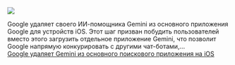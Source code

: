 <!--2025-02-20 14:00:26-->
<div class="yb">
  <div class="rss smaller1 habr"><img src="https://habrastorage.org/getpro/habr/upload_files/ab3/b5d/935/ab3b5d935a7c93863c8096a33a4290f7.png" /><p>Google удаляет своего ИИ-помощника Gemini из основного приложения Google для устройств iOS.&nbsp;Этот шаг призван побудить пользователей вместо этого загрузить отдельное приложение Gemini, что позволит Google напрямую конкурировать с другими чат-ботами,... <br><a class="light" href="https://habr.com/ru/companies/bothub/news/884378/?utm_source=habrahabr&utm_medium=rss&utm_campaign=884378">Google удаляет Gemini из основного поискового приложения на iOS</a></div>
</div>
